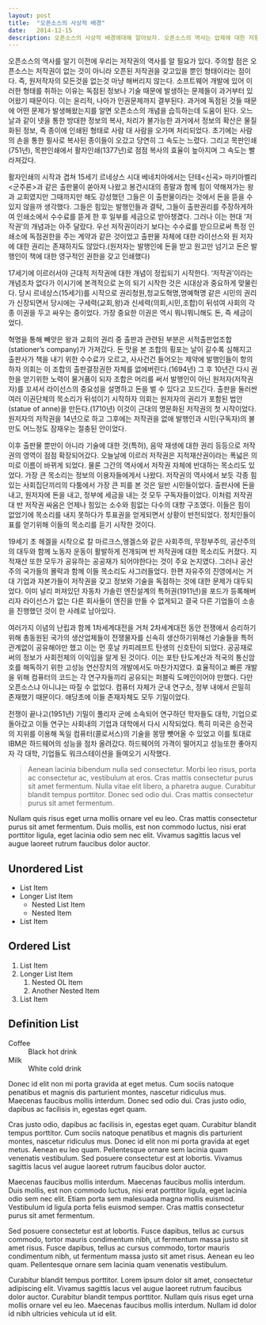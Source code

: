 ```yaml
---
layout: post
title:  "오픈소스의 사상적 배경"
date:   2014-12-15
description: 오픈소스의 사상적 배경에대해 알아보자. 오픈소스의 역사는 압제에 대한 저항과 맥을 같이한다. 중세시대부터 정보와 기술의 독점이 가저온 윤리적인 문제의 흐름은 현재까지 이어진다.
---
```


<p class="intro"><span class="dropcap">오</span>픈소스의 역사를 알기 이전에 우리는 저작권의 역사를 알 필요가 있다. 주의할 점은 오픈소스는 저작권이 없는 것이 아니라 오픈된 저작권을 갖고있을 뿐인 형태이라는 점이다. 즉, 원저작자의 모든것을 없는것 마냥 해버리지 않는다. 소프트웨어 개발에 있어 이러한 형태를 취하는 이유는 독점된 정보나 기술 때문에 발생하는 문제들이 과거부터 있어왔기 때문이다. 이는 윤리적, 나아가 인권문제까지 결부된다. 과거에 독점된 것들 때문에 어떤 문제가 발생해왔는지를 알면 오픈소스의 개념을 습득하는데 도움이 된다. 오느날과 같이 넷을 통한 방대한 정보의 복사, 처리가 불가능한 과거에서 정보의 확산은 물질화된 정보, 즉 종이에 인쇄된 형태로 사람 대 사람을 오가며 처리되었다. 초기에는 사람의 손을 통한 필사로 복사된 종이들이 오갔고 당연히 그 속도는 느렸다. 그리고 목판인쇄(751년), 목판인쇄에서 활자인쇄(1377년)로 점점 복사의 효율이 높아지며 그 속도는 빨라져갔다.</p><p></p>

<p class="intro"><span class="dropcap">활</span>자인쇄의 시작과 겹쳐 15세기 르네상스 시대 베네치아에서는 단테<신곡> 마키아벨리<군주론>과 같은 출판물이 쏟아져 나왔고 봉건시대의 종말과 함께 힘이 약해져가는 왕과 교회였지만 그때까지만 해도 강성했던 그들은 이 출판물이라는 것에서 돈을 뜯을 수 있지 않을까 생각했다. 그들은 힘있는 발행인들과 결탁, 그들이 출판권리를 주장하게하여 인쇄소에서 수수료를 뜯게 한 후 일부를 세금으로 받아챙겼다. 그러나 이는 현대 ‘저작권’의 개념과는 아주 달랐다. 우선 저작권이라기 보다는 수수료를 받으므로써 특정 인쇄소에 독점권한을 주는 계약과 같은 것이었고 출판물 자체에 대한 라이선스와 원 저자에 대한 권리는 존재하지도 않았다.(원저자는 발행인에 돈을 받고 원고만 넘기고 돈은 발행인이 책에 대한 영구적인 권한을 갖고 인쇄했다)</p><p></p>

<p class="intro"><span class="dropcap">1</span>7세기에 이르러서야 근대적 저작권에 대한 개념이 정립되기 시작한다. ‘저작권’이라는 개념조차 없다가 이시기에 본격적으로 논의 되기 시작한 것은 시대상과 중요하게 맞물린다. 당시 르네상스(15세기)를 시작으로 권리청원,청교도혁명,명예혁명 같은 시민의 권리가 신장되면서 당시에는 구세력(교회,왕)과 신세력(의회,시민,조합)이 뒤섞여 사회의 각종 이권을 두고 싸우는 중이었다. 가장 중요한 이권은 역시 뭐니뭐니해도 돈, 즉 세금이었다.</p><p></p>

<p class="intro"><span class="dropcap">혁</span>명을 통해 빼앗은 왕과 교회의 권리 중 출판과 관련된 부분은 서적출판업조합(stationer’s company)가 가져갔다. 돈 맛을 본 조합의 횡포는 날이 갈수록 심해지고 출판사가 책을 내기 위한 수수료가 오르고, 사사건건 들어오는 제약에 발행인들이 항의하자 의회는 이 조합의 출판결정권한 자체를 없에버린다.(1694년) 그 후 10년간 다시 권한을 얻기위한 노력이 물거품이 되자 조합은 머리를 써서 발행인이 아닌 원저자(저작권자)를 꼬셔서 라이선스의 중요성을 설명하고 돈을 벌 수 있다고 꼬드긴다. 출판을 둘러싼 여러 이권단체의 목소리가 뒤섞이기 시작하자 의회는 원저자의 권리가 포함된 법안(statue of anne)을 만든다.(1710년) 이것이 근대의 명문화된 저작권의 첫 시작이었다. 원저자의 저작권을 14년으로 하고 그후에는 저작권을 없애 발행인과 시민(구독자)의 불만도 어느정도 잠재우는 절충된 안이었다.</p><p></p>

<p class="intro"><span class="dropcap">이</span>후 출판물 뿐만이 아니라 기술에 대한 것(특허), 음악 재생에 대한 권리 등등으로 저작권의 영역이 점점 확장되어갔다. 오늘날에 이르러 저작권은 지적재산권이라는 폭넓은 의미로 이름이 바뀌게 되었다. 물론 그간의 역사에서 저작권 자체에 반대하는 목소리도 있었다. 가장 큰 목소리는 정보의 이용자들에게서 나왔다. 저작권의 역사에서 보듯 각종 힘있는 사회집단끼리의 다툼에서 가장 큰 피를 본 것은 일반 시민들이었다. 출판사에 돈을 내고, 원저자에 돈을 내고, 정부에 세금을 내는 것 모두 구독자들이었다. 이처럼 저작권 대 반 저작권 싸움은 언제나 힘있는 소수와 힘없는 다수의 대항 구조였다. 이들은 힘이 없었기에 목소리를 내지 못하다가 투표권을 얻게되면서 상황이 반전되었다. 정치인들이 표를 얻기위해 이들의 목소리를 듣기 시작한 것이다.</p><p></p>

<p class="intro"><span class="dropcap">1</span>9세기 초 헤겔을 시작으로 칼 마르크스,엥겔스와 같은 사회주의, 무정부주의, 공산주의의 대두와 함께 노동자 운동이 활발하게 전개되며 반 저작권에 대한 목소리도 커졌다. 지적재산 또한 모두가 공유하는 공공재가 되어야한다는 것이 주요 논지였다. 그러나 공산주의 국가들의 몰락과 함께 이들 목소리도 사그러들었다. 한편 자유주의 진영에서는 거대 기업과 자본가들이 저작권을 갖고 정보와 기술을 독점하는 것에 대한 문제가 대두되었다. 이미 널리 퍼져있던 자동차 가솔린 엔진설계의 특허권(1911년)을 포드가 등록해버리자 라이선스가 없는 다른 회사들이 엔진을 만들 수 없게되고 결국 다른 기업들이 소송을 진행했던 것이 한 사례로 남아있다.</p><p></p>

<p class="intro"><span class="dropcap">여</span>러가지 이념의 난립과 함께 1차세계대전을 거처 2차세계대전 동안 전쟁에서 승리하기위해 총동원된 국가의 생산업체들이 전쟁물자를 신속히 생산하기위해선 기술들을 특허관계없이 공유해야만 했고 이는 먼 훗날 카피레프트 탄생의 신호탄이 되었다. 공공재로써의 정보가 사회전체의 이익임을 알게 된 것이다. 이는 포탄 탄도계산과 적국의 통신암호를 해독하기 위한 고성능 연산장치의 개발에서도 마찬가지였다. 효율적이고 빠른 개발을 위해 컴퓨터의 코드는 각 연구자들끼리 공유되는 퍼블릭 도메인이어야 만했다. 다만 오픈소스냐 아니냐는 따질 수 없었다. 컴퓨터 자체가 군내 연구소, 정부 내에서 은밀히 존재했기 때문이다. 애당초에 이들 존재자체도 모두 기밀이었다.</p><p></p>

<p class="intro"><span class="dropcap">전</span>쟁이 끝나고(1951년) 기밀이 풀리자 군에 소속되어 연구하던 학자들도 대학, 기업으로 돌아갔고 이들 연구는 사회내의 기업과 대학에서 다시 시작되었다. 특히 미국은 승전국의 지위를 이용해 독일 컴퓨터(콜로서스)의 기술을 몽땅 뺏어올 수 있었고 이를 토대로 IBM은 하드웨어의 성능을 점차 올려갔다. 하드웨어의 가격이 떨어지고 성능또한 좋아지자 각 대학, 기업들도 워크스테이션을 들여오기 시작했다.</p>

<blockquote>Aenean lacinia bibendum nulla sed consectetur. Morbi leo risus, porta ac consectetur ac, vestibulum at eros. Cras mattis consectetur purus sit amet fermentum. Nulla vitae elit libero, a pharetra augue. Curabitur blandit tempus porttitor. Donec sed odio dui. Cras mattis consectetur purus sit amet fermentum.</blockquote>

Nullam quis risus eget urna mollis ornare vel eu leo. Cras mattis consectetur purus sit amet fermentum. Duis mollis, est non commodo luctus, nisi erat porttitor ligula, eget lacinia odio sem nec elit. Vivamus sagittis lacus vel augue laoreet rutrum faucibus dolor auctor.

## Unordered List
* List Item
* Longer List Item
  * Nested List Item
  * Nested Item
* List Item

## Ordered List
1. List Item
2. Longer List Item
    1. Nested OL Item
    2. Another Nested Item
3. List Item

## Definition List
<dl>
  <dt>Coffee</dt>
  <dd>Black hot drink</dd>
  <dt>Milk</dt>
  <dd>White cold drink</dd>
</dl>

Donec id elit non mi porta gravida at eget metus. Cum sociis natoque penatibus et magnis dis parturient montes, nascetur ridiculus mus. Maecenas faucibus mollis interdum. Donec sed odio dui. Cras justo odio, dapibus ac facilisis in, egestas eget quam.

Cras justo odio, dapibus ac facilisis in, egestas eget quam. Curabitur blandit tempus porttitor. Cum sociis natoque penatibus et magnis dis parturient montes, nascetur ridiculus mus. Donec id elit non mi porta gravida at eget metus. Aenean eu leo quam. Pellentesque ornare sem lacinia quam venenatis vestibulum. Sed posuere consectetur est at lobortis. Vivamus sagittis lacus vel augue laoreet rutrum faucibus dolor auctor.

Maecenas faucibus mollis interdum. Maecenas faucibus mollis interdum. Duis mollis, est non commodo luctus, nisi erat porttitor ligula, eget lacinia odio sem nec elit. Etiam porta sem malesuada magna mollis euismod. Vestibulum id ligula porta felis euismod semper. Cras mattis consectetur purus sit amet fermentum.

Sed posuere consectetur est at lobortis. Fusce dapibus, tellus ac cursus commodo, tortor mauris condimentum nibh, ut fermentum massa justo sit amet risus. Fusce dapibus, tellus ac cursus commodo, tortor mauris condimentum nibh, ut fermentum massa justo sit amet risus. Aenean eu leo quam. Pellentesque ornare sem lacinia quam venenatis vestibulum.

Curabitur blandit tempus porttitor. Lorem ipsum dolor sit amet, consectetur adipiscing elit. Vivamus sagittis lacus vel augue laoreet rutrum faucibus dolor auctor. Curabitur blandit tempus porttitor. Nullam quis risus eget urna mollis ornare vel eu leo. Maecenas faucibus mollis interdum. Nullam id dolor id nibh ultricies vehicula ut id elit.

